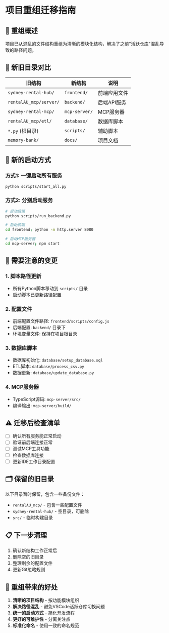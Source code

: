 # 项目重组迁移指南

## 🔄 重组概述

项目已从混乱的文件结构重组为清晰的模块化结构，解决了之前"活跃仓库"混乱导致的路径问题。

## 📁 新旧目录对比

| 旧结构 | 新结构 | 说明 |
|--------|--------|------|
| `sydney-rental-hub/` | `frontend/` | 前端应用文件 |
| `rentalAU_mcp/server/` | `backend/` | 后端API服务 |
| `sydney-rental-mcp/` | `mcp-server/` | MCP服务器 |
| `rentalAU_mcp/etl/` | `database/` | 数据库脚本 |
| `*.py` (根目录) | `scripts/` | 辅助脚本 |
| `memory-bank/` | `docs/` | 项目文档 |

## 🚀 新的启动方式

### 方式1: 一键启动所有服务
```bash
python scripts/start_all.py
```

### 方式2: 分别启动服务
```bash
# 启动后端
python scripts/run_backend.py

# 启动前端
cd frontend; python -m http.server 8080

# 启动MCP服务器
cd mcp-server; npm start
```

## 🔧 需要注意的变更

### 1. 脚本路径更新
- 所有Python脚本移动到 `scripts/` 目录
- 启动脚本已更新路径配置

### 2. 配置文件
- 前端配置文件路径: `frontend/scripts/config.js`
- 后端配置: `backend/` 目录下
- 环境变量文件: 保持在项目根目录

### 3. 数据库脚本
- 数据库初始化: `database/setup_database.sql`
- ETL脚本: `database/process_csv.py`
- 数据更新: `database/update_database.py`

### 4. MCP服务器
- TypeScript源码: `mcp-server/src/`
- 编译输出: `mcp-server/build/`

## ⚠️ 迁移后检查清单

- [ ] 确认所有服务能正常启动
- [ ] 验证前后端连接正常
- [ ] 测试MCP工具功能
- [ ] 检查数据库连接
- [ ] 更新IDE工作目录配置

## 🗂️ 保留的旧目录

以下目录暂时保留，包含一些备份文件：
- `rentalAU_mcp/` - 包含一些配置文件
- `sydney-rental-hub/` - 空目录，可删除
- `src/` - 临时构建目录

## 📋 下一步清理

1. 确认新结构工作正常后
2. 删除空的旧目录
3. 整理剩余的配置文件
4. 更新Git忽略规则

## 🎯 重组带来的好处

1. **清晰的项目结构** - 按功能模块组织
2. **解决路径混乱** - 避免VSCode活跃仓库切换问题
3. **统一的启动方式** - 简化开发流程
4. **更好的可维护性** - 分离关注点
5. **标准化命名** - 使用一致的命名规范
